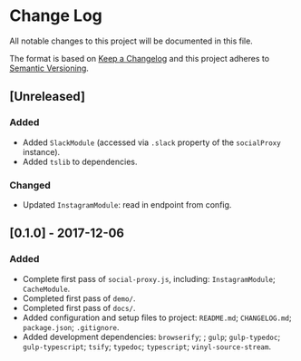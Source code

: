 # Change Log
All notable changes to this project will be documented in this file.

The format is based on [Keep a Changelog](http://keepachangelog.com/) and this project adheres to [Semantic Versioning](http://semver.org/).

## [Unreleased]
### Added
- Added `SlackModule` (accessed via `.slack` property of the `socialProxy` instance).
- Added `tslib` to dependencies.

### Changed
- Updated `InstagramModule`: read in endpoint from config.

## [0.1.0] - 2017-12-06
### Added
- Complete first pass of `social-proxy.js`, including: `InstagramModule`; `CacheModule`.
- Completed first pass of `demo/`.
- Completed first pass of `docs/`.
- Added configuration and setup files to project: `README.md`; `CHANGELOG.md`; `package.json`; `.gitignore`.
- Added development dependencies: `browserify`; ; `gulp`; `gulp-typedoc`; `gulp-typescript`; `tsify`; `typedoc`; `typescript`; `vinyl-source-stream`.

